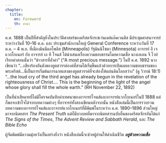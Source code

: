 ```yaml
---
chapter:
  title:
    en: Foreword
    th: คำนำ
---
```


ค.ศ. 1888 เป็นปีที่สำคัญยิ่งในประวัติศาสตร์ของคริสตจักรเซเว่นเดย์แอ๊ดเวนตีส มีประชุมศาสนาจารย์ระหว่างวันที่ 10–16 ต.ค. และ ประชุมสำนักงานใหญ่ General Conference ระหว่างวันที่ 17 ต.ค. – 4 พ.ย. ที่เมืองมินนีแอโพลิส (Minneapolis) รัฐมินนิโซตา (Minnesota) อาจารย์ อี เจ แวกโกเนอร์ กับ อาจารย์ เอ ที โจนส์ ได้นำเสนอเรื่องความชอบธรรมโดยความเชื่อ นางเอเลน จี ไวท์เรียกคำสอนนั้นว่า “ข่าวสารที่ล้ำค่า” (“A most precious message.”) ในปี ค.ศ. 1892 นางเขียนว่า “…เสียงร้องอันดังของทูตสวรรค์องค์ที่สามได้เริ่มขึ้นแล้วด้วยการเปิดเผยความชอบธรรมของพระคริสต์…นี่เป็นการเริ่มต้นการฉายแสงของทูตสวรรค์ที่จะส่องให้แผ่นดินโลกสว่าง” (ดู วิวรณ์ 18:1) “…the loud cry of the third angel has already begun in the revelation of the righteousness of Christ…. This is the beginning of the light of the angel whose glory shall fill the whole earth.” (RH November 22, 1892)

เป็นที่น่าเสียดายที่ไม่มีใครจดบันทึกคำเทศนาของอาจารย์โจนส์และอาจารย์แวกโกเนอร์ในปี 1888 แต่ก็พอจะเข้าใจได้จากบทความต่างๆ ที่อาจารย์ทั้งสองเขียนหลังจากนั้น หนังสือเล่มนี้เป็นการรวบรวมบทความของอาจารย์โจนส์และอาจารย์แวกโกเนอร์ที่ตีพิมพ์ในระหว่าง ค.ศ. 1890–1896 ส่วนใหญ่มาจากนิตยสาร *The Present Truth* แต่ก็มีบางบทที่มาจากนิตยสารฉบับอื่นของคริสตจักรอันได้แก่ *The Signs of the Times*, *The Advent Review and Sabbath Herald*, และ *The Bible Echo*

ผู้จัดพิมพ์มีความมุ่งหวังเป็นอย่างยิ่งว่า หนังสือเล่มนี้จะช่วยผู้อ่านให้ดำเนินชีวิต ***อยู่ด้วยความเชื่อ***
